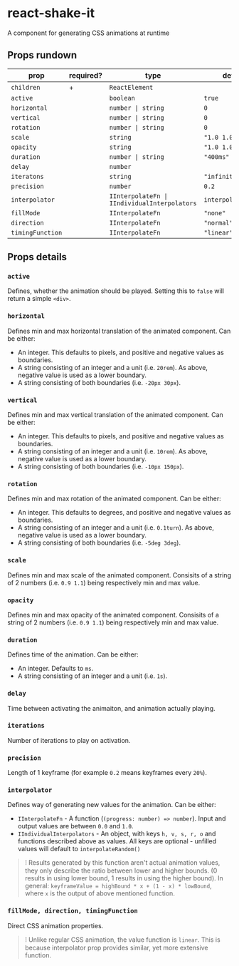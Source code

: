 # react-shake-it

A component for generating CSS animations at runtime

## Props rundown

| prop            | required? | type               | default |
|-----------------|-----------|--------------------|---------|
| `children`      | +         | `ReactElement`     |         |
| `active`        |           | `boolean`          |`true`   |
| `horizontal`    |           | `number \| string` |`0`    	 |
| `vertical`      |           | `number \| string` |`0`    	 |
| `rotation`      |           | `number \| string` |`0`    	 |
| `scale`         |           | `string`           |`"1.0 1.0"`|
| `opacity`       |           | `string`           |`"1.0 1.0"`|
| `duration`      |           | `number \| string` |`"400ms"`  |
| `delay`         |           | `number` |         |
| `iteratons`     |           | `string`           |`"infinite"`|
| `precision`     |           | `number`           |`0.2`    |
| `interpolator`  |           | `IInterpolateFn \| IIndividualInterpolators`		|`interpolateRandom`|
| `fillMode`      |           | `IInterpolateFn`   |`"none"`	 |
| `direction`     |           | `IInterpolateFn`   |`"normal"` |
| `timingFunction`|           | `IInterpolateFn`   |`"linear"` |



## Props details


### `active`
Defines, whether the animation should be played. Setting this to `false` will return a simple `<div>`.

### `horizontal`
Defines min and max horizontal translation of the animated component. Can be either:
 - An integer. This defaults to pixels, and positive and negative values as boundaries.
 - A string consisting of an integer and a unit (i.e. `20rem`). As above, negative value is used as a lower boundary.
 - A string consisting of both boundaries (i.e. `-20px 30px`).

### `vertical`
Defines min and max vertical translation of the animated component. Can be either:
 - An integer. This defaults to pixels, and positive and negative values as boundaries.
 - A string consisting of an integer and a unit (i.e. `10rem`). As above, negative value is used as a lower boundary.
 - A string consisting of both boundaries (i.e. `-10px 150px`).

### `rotation`
Defines min and max rotation of the animated component. Can be either:
 - An integer. This defaults to degrees, and positive and negative values as boundaries.
 - A string consisting of an integer and a unit (i.e. `0.1turn`). As above, negative value is used as a lower boundary.
 - A string consisting of both boundaries (i.e. `-5deg 3deg`).

### `scale`
Defines min and max scale of the animated component. Consisits of a string of 2 numbers (i.e. `0.9 1.1`) being respectively min and max value.

### `opacity`
Defines min and max opacity of the animated component. Consisits of a string of 2 numbers (i.e. `0.9 1.1`) being respectively min and max value.

### `duration`
Defines time of the animation. Can be either:
 - An integer. Defaults to `ms`.
 - A string consisting of an integer and a unit (i.e. `1s`).

### `delay`
Time between activating the animaiton, and animation actually playing.

### `iterations`
Number of iterations to play on activation.

### `precision`
Length of 1 keyframe (for example `0.2` means keyframes every `20%`).

### `interpolator`
Defines way of generating new values for the animation. Can be either:
 - `IInterpolateFn` - A function (`(progress: number) => number`). Input and output values are between `0.0` and `1.0`.
 - `IIndividualInterpolators` - An object, with keys `h, v, s, r, o` and functions described above as values. All keys are optional - unfilled values will default to `interpolateRandom()`

 > ❕ Results generated by this function aren't actual animation values, they only describe the ratio between lower and higher bounds. (0 results in using lower bound, 1 results in using the higher bound). In general:
 `keyframeValue = highBound * x + (1 - x) * lowBound`, where `x` is the output of above mentioned function.

### `fillMode, direction, timingFunction`
Direct CSS animation properties. 

> ❕ Unlike regular CSS animation, the value function is `linear`. This is because interpolator prop provides similar, yet more extensive function.
